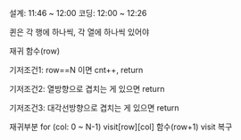 설계: 11:46 ~ 12:00
코딩: 12:00 ~ 12:26

퀸은 각 행에 하나씩, 각 열에 하나씩 있어야

재귀 함수(row)

기저조건1: row==N 이면 cnt++, return

기저조건2: 열방향으로 겹치는 게 있으면 return

기저조건3: 대각선방향으로 겹치는 게 있으면 return

재귀부분
for (col: 0 ~ N-1)
visit[row][col]
함수(row+1)
visit 복구